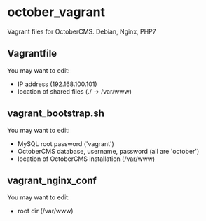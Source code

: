 # october_vagrant
Vagrant files for OctoberCMS. Debian, Nginx, PHP7

## Vagrantfile
You may want to edit:
- IP address (192.168.100.101)
- location of shared files (./ -> /var/www)

## vagrant_bootstrap.sh
You may want to edit:
- MySQL root password ('vagrant')
- OctoberCMS database, username, password (all are 'october')
- location of OctoberCMS installation (/var/www)

## vagrant_nginx_conf
You may want to edit:
- root dir (/var/www)
